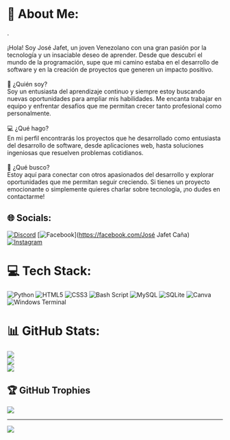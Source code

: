 # 💫 About Me:
.<br><br>¡Hola! Soy José Jafet, un joven Venezolano con una gran pasión por la tecnología y un insaciable deseo de aprender. Desde que descubrí el mundo de la programación, supe que mi camino estaba en el desarrollo de software y en la creación de proyectos que generen un impacto positivo.<br><br>🌱 ¿Quién soy?<br>Soy un entusiasta del aprendizaje continuo y siempre estoy buscando nuevas oportunidades para ampliar mis habilidades. Me encanta trabajar en equipo y enfrentar desafíos que me permitan crecer tanto profesional como personalmente.<br><br>💻 ¿Qué hago?<br>En mi perfil encontrarás los proyectos que he desarrollado como entusiasta del desarrollo de software, desde aplicaciones web, hasta soluciones ingeniosas que resuelven problemas cotidianos. <br><br>🎯 ¿Qué busco?<br>Estoy aquí para conectar con otros apasionados del desarrollo y explorar oportunidades que me permitan seguir creciendo. Si tienes un proyecto emocionante o simplemente quieres charlar sobre tecnología, ¡no dudes en contactarme!


## 🌐 Socials:
[![Discord](https://img.shields.io/badge/Discord-%237289DA.svg?logo=discord&logoColor=white)](https://discord.gg/josejf04) [![Facebook](https://img.shields.io/badge/Facebook-%231877F2.svg?logo=Facebook&logoColor=white)](https://facebook.com/José Jafet Caña) [![Instagram](https://img.shields.io/badge/Instagram-%23E4405F.svg?logo=Instagram&logoColor=white)](https://instagram.com/@josejafet1) 

# 💻 Tech Stack:
![Python](https://img.shields.io/badge/python-3670A0?style=for-the-badge&logo=python&logoColor=ffdd54) ![HTML5](https://img.shields.io/badge/html5-%23E34F26.svg?style=for-the-badge&logo=html5&logoColor=white) ![CSS3](https://img.shields.io/badge/css3-%231572B6.svg?style=for-the-badge&logo=css3&logoColor=white) ![Bash Script](https://img.shields.io/badge/bash_script-%23121011.svg?style=for-the-badge&logo=gnu-bash&logoColor=white) ![MySQL](https://img.shields.io/badge/mysql-4479A1.svg?style=for-the-badge&logo=mysql&logoColor=white) ![SQLite](https://img.shields.io/badge/sqlite-%2307405e.svg?style=for-the-badge&logo=sqlite&logoColor=white) ![Canva](https://img.shields.io/badge/Canva-%2300C4CC.svg?style=for-the-badge&logo=Canva&logoColor=white) ![Windows Terminal](https://img.shields.io/badge/Windows%20Terminal-%234D4D4D.svg?style=for-the-badge&logo=windows-terminal&logoColor=white)
# 📊 GitHub Stats:
![](https://github-readme-stats.vercel.app/api?username=Josejf04&theme=algolia&hide_border=false&include_all_commits=false&count_private=false)<br/>
![](https://github-readme-streak-stats.herokuapp.com/?user=Josejf04&theme=algolia&hide_border=false)<br/>
![](https://github-readme-stats.vercel.app/api/top-langs/?username=Josejf04&theme=algolia&hide_border=false&include_all_commits=false&count_private=false&layout=compact)

## 🏆 GitHub Trophies
![](https://github-profile-trophy.vercel.app/?username=Josejf04&theme=algolia&no-frame=false&no-bg=true&margin-w=4)

---
[![](https://visitcount.itsvg.in/api?id=Josejf04&icon=0&color=0)](https://visitcount.itsvg.in)

<!-- Proudly created with GPRM ( https://gprm.itsvg.in ) -->
